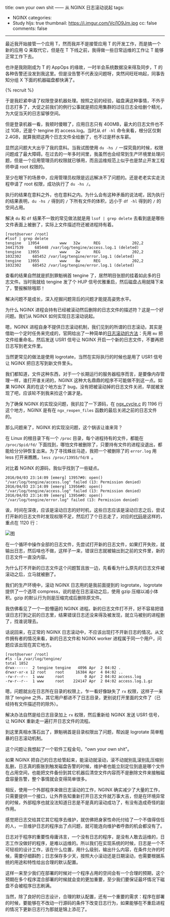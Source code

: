 title: own your own shit —— 从 NGINX 日志滚动说起
tags:
  - NGINX
categories:
  - Study
hljs: true
thumbnail: https://i.imgur.com/Vci1O9Jm.jpg
cc: false
comments: false
---

最近我开始接管一个应用 T，然而我并不是接管应用 T 的开发工作，而是搞一个新的应用 Q 来取代它，但是在 T 下线之前，我得做一些日常运维的工作让 T 能够正常工作下去。

也许是我刚刚成为 T 的 AppOps 的缘故，一时半会系统数据没来得及同步，T 的各种告警还没发到我这里。但是没告警不代表没问题呀，突然间旺旺响起，同事告知分组 X 下面的机器磁盘都快满了。

<!-- more --><!-- indicate-the-source -->

{% recruit %}

于是我赶紧申请了权限登录机器处理。按照之前的经验，磁盘满这种事情，不外乎日志打多了，大促之前我们的例行公事就是把应用集群的过往日志全给删个精光，为大促当天的日志留够空间。

但是登录机器一看，我顿时傻眼了，应用日志只有 400MB，最大的日志文件也不过 1GB，还是个 tengine 的 access.log。当时从 `df -hl` 命令来看，根分区仅剩 2.4GB，就算我把这两个日志文件全给删了，也不过是杯水车薪。

显然这问题大大出乎了我的意料。当我试图使用 `du -hs /` 一探究竟的时候，权限问题成了最大障碍。在过去的一年多时间里，我虽然也会经常到生产环境里处理问题，但是一个应用管理员的权限就已够用，而且运维规范上似乎也是禁止开发工程师申请 root 权限的。

至少在眼下的场景中，应用管理员权限是远远解决不了问题的。还是老老实实走流程申请了 root 权限，成功执行了 `du -hs /`。

执行的结果在意料之外，也在意料之内。为什么会有这种矛盾的说法呢，因为执行的结果表明，`du -hs /` 得到的 `/` 下所有文件的体积，远小于 `df -hl` 得到的 `/` 的空间占用。

解决 `du` 和 `df` 结果不一致的常见做法就是用 `lsof | grep delete` 去看到底是哪些文件表面上被删了，实际上文件描述符还被进程持有着。

```
[root@server /root]
#lsof | grep delete
tengine   13954         www   32w      REG              202,2   34417539     685448 /var/log/tengine/access.log.1 (deleted)
tengine   13955         www    2w      REG              202,2    1032302     685452 /var/log/tengine/error.log.1 (deleted)
tengine   13955         www    8w      REG              202,2    1032302     685452 /var/log/tengine/error.log.1 (deleted)
```

查看的结果自然就是抓到罪魁祸首 tengine 了，居然明目张胆的挂着如此多的日志文件。当时我就给 tengine 发了个 HUP 信号优雅重启，然后磁盘占用就降下来了，警报解除哦耶！

解决问题不是成长，深入挖掘问题背后的问题才能提高姿势水平。

为什么 NGINX 进程会持有已经被滚动然后删除的日志文件的描述符？这是一个好问题。我们从 NGINX 如何实现日志滚动说起。

嗯，NGINX 进程自身不提供日志滚动机制，我们见到的所谓的日志滚动，其实是借助一个定时任务来完成的，官网给出了一种简单的[日志滚动的方法][1]：先用 `mv` 把文件给重命名，然后发送 USR1 信号让 NGINX 开启一个新的日志文件，不要再把日志写到老文件里。

当然更常见的做法是使用 logrotate，当然在实际执行的时候也是用了 USR1 信号让 NGINX 把日志写到新文件里头。

我们都知道，文件这种东西，对于一个长期运行的服务器程序而言，是要像内存管理一样，谁打开谁关闭的，NGINX 这种大名鼎鼎的程序不可能做不到这一点。如果 NGINX 真的在这个地方出了 bug，没有把被滚动掉的日志文件关闭，早就被发现了吧，应该轮不到我来捡这个漏才是。

为了确保 NGINX 的实现没问题，我扒拉了一下源码，在 [ngx\_cycle.c][2] 的 1196 行这个地方，NGINX 是有在 `ngx_reopen_files` 函数的最后关闭之前的日志文件的。

那么问题来了，NGINX 的实现没问题，这个锅该让谁来背？

在 Linux 的根目录下有一个 `/proc` 目录，每个进程持有的文件，都能在 `/proc/$pid/fd/` 下面找到，哪怕文件被删除了，只要持有文件的进程没退出，都能给分分钟恢复出来。为了寻找蛛丝马迹，我把一个被删除了的 `error.log` 用 less 打开来瞧瞧，`less /proc/13955/fd/8 `。

对比着 NGINX 的源码，我似乎找到了一些疑点。

```
2016/04/03 23:14:09 [emerg] 13957#0: open() "/var/log/tengine/access.log" failed (13: Permission denied)
2016/04/03 23:14:09 [emerg] 13956#0: open() "/var/log/tengine/access.log" failed (13: Permission denied)
2016/04/03 23:14:09 [emerg] 13954#0: open() "/var/log/tengine/error.log" failed (13: Permission denied)
```

诶，时间在深夜，应该是滚动日志的好时机，这些日志应该是滚动日志之后，尝试打开新的日志文件时发现权限不足，然后打了个日志走了，对应的[代码][3]是这样的，重点在 1120 行：

![图](https://i.imgur.com/Ov7k2vc.png)

在一个循环中操作全部的日志文件，先尝试打开新的日志文件，如果打开失败，就输出日志，然后啥也不做，这样子一来，错误日志就被输出到之前的文件里，新的日志文件一直没内容。

为什么打不开新的日志文件这个问题暂且放一边，先看看为什么原先的日志文件被滚动之后，立马就被删了。

我们的生产环境中，滚动 NGINX 日志用的是我前面提到的 logrotate，logrotate 提供了一个选项 compress，说的是在日志滚动之后，使用 gzip 压缩以减小体积。gzip 的默认行为则是压缩完成后删除原文件。

我仿佛看见了一个一脸懵逼的 NGINX 进程。新的日志文件打不开，好不容易把错误日志打到之前的日志里，结果错误日志还没来得及被发现，就立马被别的进程删了，找谁说理去。

话说回来，在正常的 NGINX 日志滚动中，不应该出现打不开新日志的情况。从文件拥有者的情况来看，新的日志文件和 NGINX worker 进程属于同一个用户，问题应该出现在其它地方。

```
[root@server /root]
#ls -la /var/log/tengine/
total 1852
drwx------  2 tengine tengine   4096 Apr  2 04:02 .
drwxr-xr-x 12 root    root     16384 Apr  4 04:02 ..
-rw-r--r--  1 www     root         0 Apr  2 04:02 access.log
-rw-r--r--  1 www     root    224147 Apr  2 04:02 access.log.1.gz
```

嗯，问题就出在日志所在目录的权限上，乍一看好像缺失了 `rx` 权限，这样子一来除了 tengine 之外，其它用户都进不了日志目录，更别说打开里面的文件了（已经持有文件描述符的除外）。

解决办法自然是给日志目录加上 `rx` 权限，然后重新给 NGINX 发送 USR1 信号，让 NGINX 重新走一遍打开日志文件的流程。

到这里真相水落石出了，罪魁祸首是目录权限出了问题，帮凶是 logrotate 简单粗暴的日志滚动机制。

这个问题让我想起了一个软件工程金句，"own your own shit"。

如果 NGINX 把自己的日志给管起来，能滚动就滚动，滚不动就别乱滚别乱压缩别乱删，日志真的膨胀到触发磁盘告警的时候，维护者也能立刻定位到底是哪个文件在占用空间，也能把文件备份到其它机器后清空文件内容而不是删除文件来接触磁盘容量告警，整个事情就会变得简单很多。

相反，使用一个外部程序来做日志滚动的工作，NGINX 确实减少了大量的工作，只需要提供一个接口，让外界告知重新打开日志文件就万事大吉，但是在环境异常的时候，外部程序也就没法知道日志是不是真的滚动成功了，有没有造成奇怪的副作用。

感觉把日志交给其它其它程序去维护，就仿佛把身家性命托付给了一个不值得信任的人，一旦维护日志的程序出了点问题，就可能连向维护者呼救的机会都没有了。

日志对于程序的重要性毋庸讳言，一个没有日志的程序，是没有人敢去运维的，日志工作没做好的程序，是难以运维的。所以我们在实现系统的时候，日志是一个不可轻视的设计工作，该在什么位置，用什么级别，输出什么内容，在条件允许的时候，需要仔细斟酌；日志保存多少天，按照大小滚动还是日期滚动，也需要根据系统的用途和特性给出合理的默认配置。

这样一来至少我们在部署的时候对一个程序占用的空间会有一个合理的预期，这个预期在多个程序混合部署的时候就会变的更加重要，至少我们要保证最坏情况下磁盘不会被程序日志刷满。

当然，除了良好的日志设计，合理的默认配置，还有一个重要的需求：程序在部署的时候，要能够在不改动一行源码的条件下改变日志行为，如果能够在不重启进程的情况下更新日志行为那就是锦上添花了。


[1]: https://www.nginx.com/resources/wiki/start/topics/examples/logrotation/
[2]: http://lxr.nginx.org/source/src/core/ngx_cycle.c#1196
[3]: http://lxr.nginx.org/source/src/core/ngx_cycle.c#1084